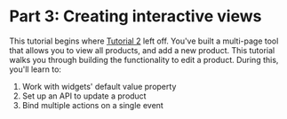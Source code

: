 # Part 3: Creating interactive views

This tutorial begins where [Tutorial 2](https://docs.google.com/document/d/1MF52io4nymFJoeAoKQnOlovHMtwh5qbk0kRb9rNU1fI/edit#heading=h.40i6tula7jnz) left off. You've built a multi-page tool that allows you to view all products, and add a new product. This tutorial walks you through building the functionality to edit a product.  During this, you'll learn to:

1. Work with widgets' default value property
2. Set up an API to update a product
3. Bind multiple actions on a single event


